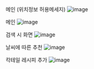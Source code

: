 메인 (위치정보 허용메세지)
![image](https://github.com/younguk2/iOS_Cocktail_Project/assets/108333554/259bb6ef-2326-4b8e-b0b5-9cec4f06cce8)

메인
![image](https://github.com/younguk2/iOS_Cocktail_Project/assets/108333554/c162bf8e-7719-49de-9e48-20633a65b3bd)

검색 시 화면
![image](https://github.com/younguk2/iOS_Cocktail_Project/assets/108333554/7f29c03b-07d6-4d54-b793-898d3b691474)

날씨에 따른 추천
![image](https://github.com/younguk2/iOS_Cocktail_Project/assets/108333554/d032cca3-41ba-4188-8ffc-6f8ccc669831)

칵테일 레시피 추가
![image](https://github.com/younguk2/iOS_Cocktail_Project/assets/108333554/d4568af6-d213-478c-bf06-707263c4d51d)
